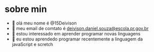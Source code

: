 # sobre min
- 👋 olá meu nome é @15Deivison
- 👀 meu email de comtato é deivison.daniel.souza@escola.pr.gov.br
- 🌱 estou interessado em aprender programar novas linguagens
- 💞️ eu estou aprendedo programar recentemente a linguagem da javaScript e scretch 
